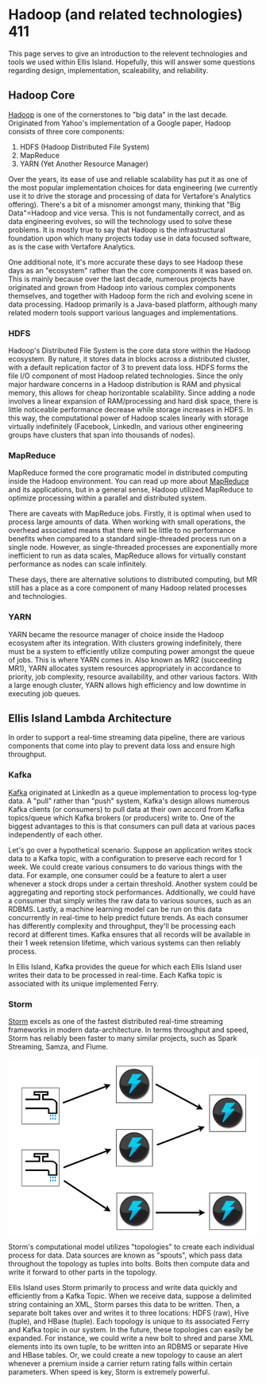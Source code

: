 # Hadoop (and related technologies) 411

This page serves to give an introduction to the relevent technologies and tools we used within Ellis Island.  Hopefully, this will answer some questions regarding design, implementation, scaleability, and reliability.
<!-- 
## Hardware

<p align="center"><img src=insertlinkhere.jpg></p> -->

## Hadoop Core
[Hadoop](https://hadoop.apache.org/) is one of the cornerstones to "big data" in the last decade.  Originated from Yahoo's implementation of a Google paper, Hadoop consists of three core components:

1.  HDFS (Hadoop Distributed File System)
2.  MapReduce
3.  YARN (Yet Another Resource Manager)

Over the years, its ease of use and reliable scalability has put it as one of the most popular implementation choices for data engineering (we currently use it to drive the storage and processing of data for Vertafore's Analytics offering).  There's a bit of a misnomer amongst many, thinking that "Big Data"=Hadoop and vice versa.  This is not fundamentally correct, and as data engineering evolves, so will the technology used to solve these problems.  It is mostly true to say that Hadoop is the infrastructural foundation upon which many projects today use in data focused software, as is the case with Vertafore Analytics.

One additional note, it's more accurate these days to see Hadoop these days as an "ecosystem" rather than the core components it was based on.  This is mainly because over the last decade, numerous projects have originated and grown from Hadoop into various complex components themselves, and together with Hadoop form the rich and evolving scene in data processing.  Hadoop primarily is a Java-based platform, although many related modern tools support various languages and implementations.

### HDFS
Hadoop's Distributed File System is the core data store within the Hadoop ecosystem.  By nature, it stores data in blocks across a distributed cluster, with a default replication factor of 3 to prevent data loss.  HDFS forms the file I/O component of most Hadoop related technologies.  Since the only major hardware concerns in a Hadoop distribution is RAM and physical memory, this allows for cheap horizontable scalability.  Since adding a node involves a linear expansion of RAM/processing and hard disk space, there is little noticeable performance decrease while storage increases in HDFS.  In this way, the computational power of Hadoop scales linearly with storage virtually indefinitely (Facebook, LinkedIn, and various other engineering groups have clusters that span into thousands of nodes).

### MapReduce
MapReduce formed the core programatic model in distributed computing inside the Hadoop environment.  You can read up more about [MapReduce](https://en.wikipedia.org/wiki/MapReduce) and its applications, but in a general sense, Hadoop utilized MapReduce to optimize processing within a parallel and distributed system.

There are caveats with MapReduce jobs.  Firstly, it is optimal when used to process large amounts of data.  When working with small operations, the overhead associated means that there will be little to no performance benefits when compared to a standard single-threaded process run on a single node.  However, as single-threaded processes are exponentially more inefficient to run as data scales, MapReduce allows for virtually constant performance as nodes can scale infinitely.

These days, there are alternative solutions to distributed computing, but MR still has a place as a core component of many Hadoop related processes and technologies.

### YARN
YARN became the resource manager of choice inside the Hadoop ecosystem after its integration.  With clusters growing indefinitely, there must be a system to efficiently utilize computing power amongst the queue of jobs.  This is where YARN comes in.  Also known as MR2 (succeeding MR1), YARN allocates system resources appropriately in accordance to priority, job complexity, resource availability, and other various factors.  With a large enough cluster, YARN allows high efficiency and low downtime in executing job queues.

## Ellis Island Lambda Architecture
In order to support a real-time streaming data pipeline, there are various components that come into play to prevent data loss and ensure high throughput.

### Kafka
[Kafka](http://kafka.apache.org/) originated at LinkedIn as a queue implementation to process log-type data.  A "pull" rather than "push" system, Kafka's design allows numerous Kafka clients (or consumers) to pull data at their own accord from Kafka topics/queue which Kafka brokers (or producers) write to.  One of the biggest advantages to this is that consumers can pull data at various paces independently of each other.

Let's go over a hypothetical scenario.  Suppose an application writes stock data to a Kafka topic, with a configuration to preserve each record for 1 week.  We could create various consumers to do various things with the data.  For example, one consumer could be a feature to alert a user whenever a stock drops under a certain threshold.  Another system could be aggregating and reporting stock performances.  Additionally, we could have a consumer that simply writes the raw data to various sources, such as an RDBMS.  Lastly, a machine learning model can be run on this data concurrently in real-time to help predict future trends.  As each consumer has differently complexity and throughput, they'll be processing each record at different times.  Kafka ensures that all records will be available in their 1 week retension lifetime, which various systems can then reliably process.

In Ellis Island, Kafka provides the queue for which each Ellis Island user writes their data to be processed in real-time.  Each Kafka topic is associated with its unique implemented Ferry.

### Storm
[Storm](https://storm.apache.org/) excels as one of the fastest distributed real-time streaming frameworks in modern data-architecture.  In terms throughput and speed, Storm has reliably been faster to many similar projects, such as Spark Streaming, Samza, and Flume.

<p align="center"><img src=/images/StormTopology.png></p>

Storm's computational model utilizes "topologies" to create each individual process for data.  Data sources are known as "spouts", which pass data throughout the topology as tuples into bolts.  Bolts then compute data and write it forward to other parts in the topology.

Ellis Island uses Storm primarily to process and write data quickly and efficiently from a Kafka Topic.  When we receive data, suppose a delimited string containing an XML, Storm parses this data to be written.  Then, a separate bolt takes over and writes it to three locations: HDFS (raw), Hive (tuple), and HBase (tuple).  Each topology is unique to its associated Ferry and Kafka topic in our system.  In the future, these topologies can easily be expanded.  For instance, we could write a new bolt to shred and parse XML elements into its own tuple, to be written into an RDBMS or separate Hive and HBase tables.  Or, we could create a new topology to cause an alert whenever a premium inside a carrier return rating falls within certain parameters.  When speed is key, Storm is extremely powerful.